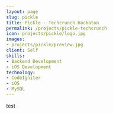 ```yaml
---
layout: page
slug: pickle
title: Pickle - Techcrunch Hackaton
permalink: /projects/pickle-techcrunch
icon: projects/pickle/logo.jpg
images:
- projects/pickle/preview.jpg
client: Self
skills:
- Backend Development
- iOS Development
technology:
- CodeIgniter
- iOS
- MySQL
---
```


test
